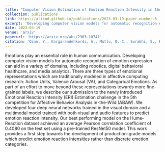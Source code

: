 ```yaml
---
title: "Computer Vision Estimation of Emotion Reaction Intensity in the Wild"
collection: publications
link: https://aliknd.github.io/publications/2023-03-19-paper-number-6
excerpt: 'Developing computer vision models for automatic recognition of emotion expression can aid in a variety of domains, including robotics, digital behavioral healthcare, and media analytics.'
date: 2023-03-19
venue: 'arxiv'
paperurl: 'https://arxiv.org/abs/2303.10741'
citation: 'Qian, Y., Kargarandehkordi, A., Mutlu, O. C., Surabhi, S., Honarmand, M., Wall, D. P., & Washington, P. (2023). Computer Vision Estimation of Emotion Reaction Intensity in the Wild. arXiv preprint arXiv:2303.10741.'
---
```


Emotions play an essential role in human communication. Developing computer vision models for automatic recognition of emotion expression can aid in a variety of domains, including robotics, digital behavioral healthcare, and media analytics. There are three types of emotional representations which are traditionally modeled in affective computing research: Action Units, Valence Arousal (VA), and Categorical Emotions. As part of an effort to move beyond these representations towards more fine-grained labels, we describe our submission to the newly introduced Emotional Reaction Intensity (ERI) Estimation challenge in the 5th competition for Affective Behavior Analysis in-the-Wild (ABAW). We developed four deep neural networks trained in the visual domain and a multimodal model trained with both visual and audio features to predict emotion reaction intensity. Our best performing model on the Hume-Reaction dataset achieved an average Pearson correlation coefficient of 0.4080 on the test set using a pre-trained ResNet50 model. This work provides a first step towards the development of production-grade models which predict emotion reaction intensities rather than discrete emotion categories.

